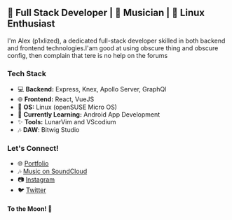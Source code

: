 ## 🚀 Full Stack Developer | 🎵 Musician | 🐧 Linux Enthusiast

I'm Alex (p1xlized), a dedicated full-stack developer skilled in both backend and frontend technologies.I'am good at using obscure thing and obscure config, then complain that tere is no help on the forums
### Tech Stack

- 💻 **Backend:** Express, Knex, Apollo Server, GraphQl
- 🌐 **Frontend:** React, VueJS
- 🐧 **OS:** Linux (openSUSE Micro OS)
- 📱 **Currently Learning:** Android App Development
- ✨ **Tools:** LunarVim and VScodium
- 🎶 **DAW**: Bitwig Studio

### Let's Connect!

- 🌐 [Portfolio](YourPortfolioLink)
- 🎶 [Music on SoundCloud](YourSoundCloudLink)
- 📷 [Instagram](YourInstagramLink)
- 🐦 [Twitter](YourTwitterLink)

#### To the Moon! 🚀



